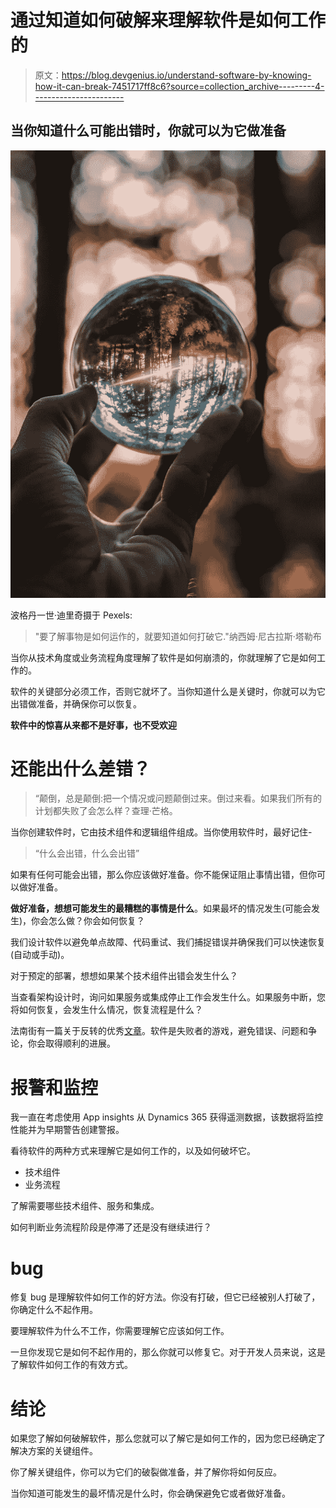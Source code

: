# 通过知道如何破解来理解软件是如何工作的

> 原文：<https://blog.devgenius.io/understand-software-by-knowing-how-it-can-break-7451717ff8c6?source=collection_archive---------4----------------------->

## 当你知道什么可能出错时，你就可以为它做准备

[![](img/39d978c1b582ccfb56a0ef607fff3477.png)](https://www.pexels.com/photo/close-up-photo-of-person-holding-crystal-ball-2592406/)

波格丹一世·迪里奇摄于 Pexels:

> "要了解事物是如何运作的，就要知道如何打破它."纳西姆·尼古拉斯·塔勒布

当你从技术角度或业务流程角度理解了软件是如何崩溃的，你就理解了它是如何工作的。

软件的关键部分必须工作，否则它就坏了。当你知道什么是关键时，你就可以为它出错做准备，并确保你可以恢复。

**软件中的惊喜从来都不是好事，也不受欢迎**

# **还能出什么差错？**

> “颠倒，总是颠倒:把一个情况或问题颠倒过来。倒过来看。如果我们所有的计划都失败了会怎么样？查理·芒格。

当你创建软件时，它由技术组件和逻辑组件组成。当你使用软件时，最好记住-

> “什么会出错，什么会出错”

如果有任何可能会出错，那么你应该做好准备。你不能保证阻止事情出错，但你可以做好准备。

**做好准备，想想可能发生的最糟糕的事情是什么**。如果最坏的情况发生(可能会发生)，你会怎么做？你会如何恢复？

我们设计软件以避免单点故障、代码重试、我们捕捉错误并确保我们可以快速恢复(自动或手动)。

对于预定的部署，想想如果某个技术组件出错会发生什么？

当查看架构设计时，询问如果服务或集成停止工作会发生什么。如果服务中断，您将如何恢复，会发生什么情况，恢复流程是什么？

法南街有一篇关于反转的优秀[文章](https://fs.blog/inversion/)。软件是失败者的游戏，避免错误、问题和争论，你会取得顺利的进展。

# **报警和监控**

我一直在考虑使用 App insights 从 Dynamics 365 获得遥测数据，该数据将监控性能并为早期警告创建警报。

看待软件的两种方式来理解它是如何工作的，以及如何破坏它。

*   技术组件
*   业务流程

了解需要哪些技术组件、服务和集成。

如何判断业务流程阶段是停滞了还是没有继续进行？

# **bug**

修复 bug 是理解软件如何工作的好方法。你没有打破，但它已经被别人打破了，你确定什么不起作用。

要理解软件为什么不工作，你需要理解它应该如何工作。

一旦你发现它是如何不起作用的，那么你就可以修复它。对于开发人员来说，这是了解软件如何工作的有效方式。

# **结论**

如果您了解如何破解软件，那么您就可以了解它是如何工作的，因为您已经确定了解决方案的关键组件。

你了解关键组件，你可以为它们的破裂做准备，并了解你将如何反应。

当你知道可能发生的最坏情况是什么时，你会确保避免它或者做好准备。
